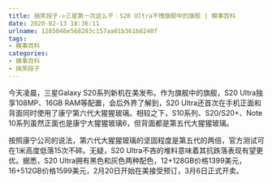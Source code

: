 ```yaml
---
title: 搞笑段子->三星第一次这么干：S20 Ultra不愧旗舰中的旗舰 | 糗事百科
date: 2020-02-13 18:36:11
urlname: 1285046e568283c157aa01b361b8240f
tags: 
- 糗事百科
categories:
- 糗事百科
- 搞笑段子
---
```

今天凌晨，三星Galaxy S20系列新机在美发布。作为旗舰中的旗舰，S20 Ultra独享108MP、16GB RAM等配置，会后外界了解到，S20 Ultra还首次在手机正面和背面同时使用了康宁第六代大猩猩玻璃。相较之下，S10系列、S20/S20+、Note 10系列虽然正面也是康宁大猩猩玻璃6，但背面都是第五代大猩猩玻璃。

按照康宁公司的说法，第六代大猩猩玻璃的坚固程度是第五代的两倍，官方测试可在1米高度低落15次不碎。无疑，S20 Ultra不吝的堆料意味着其抗跌落表现有望更优。据悉，S20 Ultra拥有黑色和灰色两种配色，12+128GB价格1399美元，16+512GB价格1599美元，2月20日开始在美接受预订，3月6日正式开卖。


